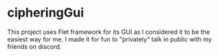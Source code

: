 # cipheringGui
This project uses Flet framework for its GUI as I considered it to be the easiest way for me. I made it for fun to "privately" talk in public with my friends on discord.
